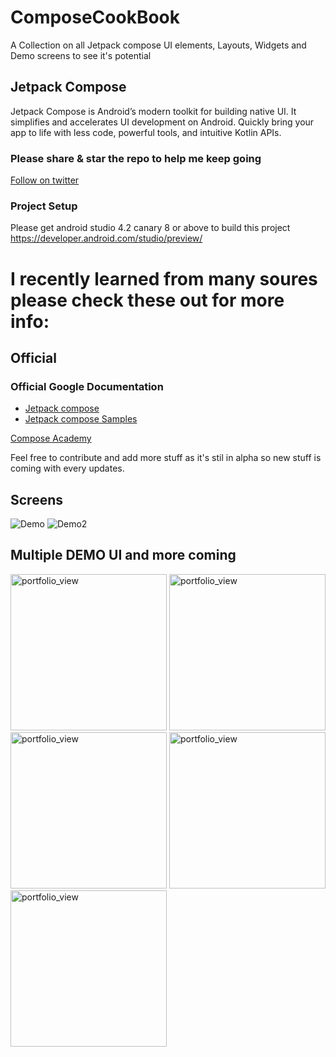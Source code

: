 # ComposeCookBook
A Collection on all Jetpack compose UI elements, Layouts, Widgets and Demo screens to see it's potential

## Jetpack Compose
Jetpack Compose is Android’s modern toolkit for building native UI. It simplifies and accelerates UI development on Android. Quickly bring your app to life with less code, powerful tools, and intuitive Kotlin APIs.


### Please share & star the repo to help me keep going
[Follow on twitter](https://twitter.com/_gurupreet)

### Project Setup
Please get android studio 4.2 canary 8 or above to build this project https://developer.android.com/studio/preview/


# I recently learned from many soures please check these out for more info: 

## Official

### Official Google Documentation
- [Jetpack compose](https://developer.android.com/jetpack/compose)
- [Jetpack compose Samples](https://github.com/android/compose-samples)


[Compose Academy ](https://compose.academy/)

Feel free to contribute and add more stuff as it's stil in alpha so new stuff is coming with every updates. 

## Screens
![Demo](https://media.giphy.com/media/WOlo2cTDdjGkgdAJQK/giphy.gif)
![Demo2](https://media.giphy.com/media/j3ajRUVKla5FdSrr6a/giphy.gif)

## Multiple DEMO UI and more coming 
<div>
  <img width="250" alt="portfolio_view" src="https://github.com/Gurupreet/ComposeCookBook/blob/master/screens/Screenshot_20200906-161629_ComposeDemo.jpg">
  <img width="250" alt="portfolio_view" src="https://github.com/Gurupreet/ComposeCookBook/blob/master/screens/Screenshot_20200906-161500_ComposeDemo.jpg">
  <img width="250" alt="portfolio_view" src="https://github.com/Gurupreet/ComposeCookBook/blob/master/screens/Screenshot_20200906-161609_ComposeDemo.jpg">
  <img width="250" alt="portfolio_view" src="https://github.com/Gurupreet/ComposeCookBook/blob/master/screens/Screenshot_20200907-001949_ComposeDemo.jpg">
  <img width="250" alt="portfolio_view" src="https://github.com/Gurupreet/ComposeCookBook/blob/master/screens/Screenshot_20200907-002000_ComposeDemo.jpg">
</div>



